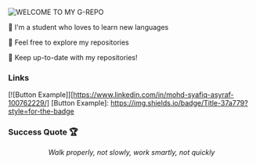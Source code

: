 ![WELCOME TO MY G-REPO](https://user-images.githubusercontent.com/82915997/229525353-055e2581-26aa-401b-8306-914ba742747c.png)

🏮 I'm a student who loves to learn new languages

🏮 Feel free to explore my repositories

🏮 Keep up-to-date with my repositories!

### Links
[![Button Example]][https://www.linkedin.com/in/mohd-syafiq-asyraf-100762229/]
[Button Example]: https://img.shields.io/badge/Title-37a779?style=for-the-badge

### Success Quote 🏆
*<p style="text-align: center;">Walk properly, not slowly, work smartly, not quickly</p>*
